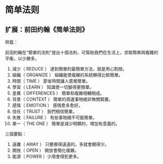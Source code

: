 # 简单法则

## 扩展：前田约翰《简单法则》

转载：

前田約翰在"簡單的法則"提出十個法則，可幫助我們在生活上，求取簡單與複雜的平衡，以少勝多。

1. 減少（ REDUCE ） 達到簡單的最簡單方法，就是用心割捨。
2. 組織（ ORGANIZE ） 組織能使複雜的系統顯得比較簡單。
3. 時間（ TIME ） 節省時間讓人感覺簡單。
4. 學習（ LEARN ） 知識使一切變得更簡單。
5. 差異（ DIFFERENCES ） 簡單和複雜相輔相成。
6. 背景（ CONTEXT ） 簡單的周邊事物絕非無關緊要。
7. 感情（ EMOTION ） 感情愈多愈好。
8. 信任（ TRUST ） 我們相信簡單。
9. 失敗（ FAILURE ） 有些事物絕不可能簡單。
10. 單一（ THE ONE ） 簡單是減少明顯的，增加有意義的。

三個要點：

1. 遠離（ AWAY ） 只要挪得遠遠的，多就會顯得少。
2. 開放（ OPEN ） 開放會簡化複雜。
3. 能源（ POWER ）少用會得到更多。